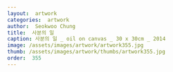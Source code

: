 ```yaml
---
layout:  artwork
categories:  artwork
author:  Seokwoo Chung
title:  사분의 일
caption: 사분의 일 _ oil on canvas _ 30 x 30cm _ 2014
image: /assets/images/artwork/artwork355.jpg
thumb: /assets/images/artwork/thumbs/artwork355.jpg
order:  355
---
```

